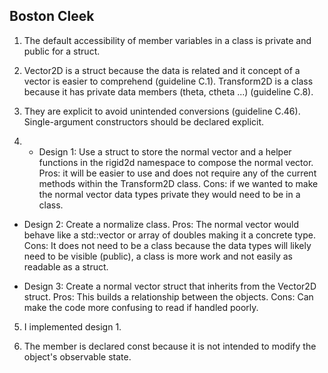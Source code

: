## Boston Cleek

1. The default accessibility of member variables in a class is private and public for a struct.

2. Vector2D is a struct because the data is related and it concept of a vector is easier to comprehend (guideline C.1). Transform2D is a class because it has private data members (theta, ctheta ...) (guideline C.8).

3. They are explicit to avoid unintended conversions (guideline C.46). Single-argument constructors should be declared explicit.

4. * Design 1: Use a struct to store the normal vector and a helper functions in the rigid2d namespace to compose the normal vector. Pros: it will be easier to use and does not require any of the current methods within the Transform2D class. Cons: if we wanted to make the normal vector data types private they would need to be in a class.

  * Design 2: Create a normalize class. Pros: The normal vector would behave like a std::vector or array of doubles making it a concrete type. Cons: It does not need to be a class because the data types will likely need to be visible (public), a class is more work and not easily as readable as a struct.

  * Design 3: Create a normal vector struct that inherits from the Vector2D struct. Pros: This builds a relationship between the objects. Cons: Can make the code more confusing to read if handled poorly.

5. I implemented design 1.

6. The member is declared const because it is not intended to modify the object's observable state.
